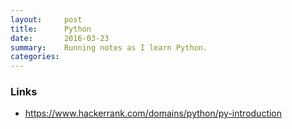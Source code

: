 ```yaml
---
layout:     post
title:      Python
date:       2016-03-23 
summary:    Running notes as I learn Python. 
categories: 
---
```


### Links 
  - https://www.hackerrank.com/domains/python/py-introduction
